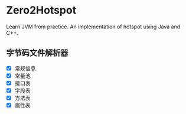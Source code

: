 # Zero2Hotspot
Learn JVM from practice. An implementation of hotspot using Java and C++.

## 字节码文件解析器
- [x] 常规信息
- [x] 常量池
- [x] 接口表
- [x] 字段表
- [x] 方法表
- [x] 属性表

